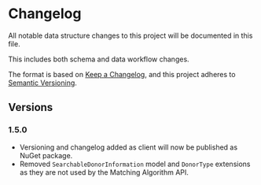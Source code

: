 ﻿# Changelog
All notable data structure changes to this project will be documented in this file.

This includes both schema and data workflow changes.

The format is based on [Keep a Changelog](https://keepachangelog.com/en/1.0.0/),
and this project adheres to [Semantic Versioning](https://semver.org/spec/v2.0.0.html).

## Versions

### 1.5.0
* Versioning and changelog added as client will now be published as NuGet package.
* Removed `SearchableDonorInformation` model and `DonorType` extensions as they are not used by the Matching Algorithm API.
